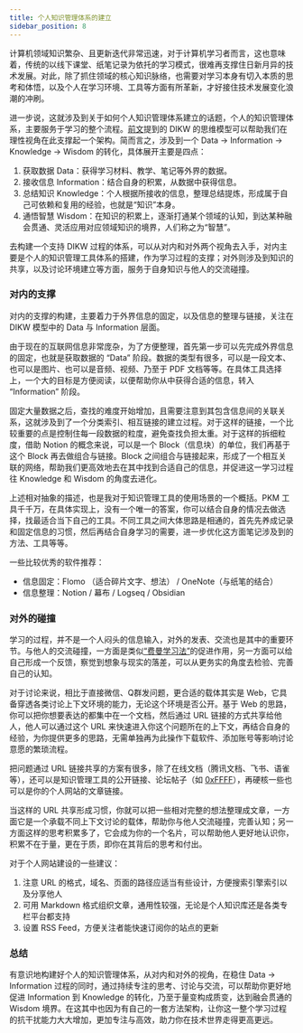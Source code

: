 ```yaml
---
title: 个人知识管理体系的建立
sidebar_position: 8
---
```


计算机领域知识繁杂、且更新迭代非常迅速，对于计算机学习者而言，这也意味着，传统的以线下课堂、纸笔记录为依托的学习模式，很难再支撑住日新月异的技术发展。对此，除了抓住领域的核心知识脉络，也需要对学习本身有切入本质的思考和体悟，以及个人在学习环境、工具等方面有所革新，才好接住技术发展变化浪潮的冲刷。

进一步说，这就涉及到关于如何个人知识管理体系建立的话题，个人的知识管理体系，主要服务于学习的整个流程。[前文](/getting-started/mental-preparation#6-学习方法与策略转变)提到的 DIKW 的思维模型可以帮助我们在理性视角在此支撑起一个架构。简而言之，涉及到一个 Data → Information → Knowledge → Wisdom 的转化，具体展开主要是四点：

1. 获取数据 Data：获得学习材料、教学、笔记等外界的数据。
2. 接收信息 Information：结合自身的积累，从数据中获得信息。
3. 总结知识 Knowledge：个人根据所接收的信息，整理总结提炼，形成属于自己可依赖和复用的经验，也就是“知识”本身。
4. 通悟智慧 Wisdom：在知识的积累上，逐渐打通某个领域的认知，到达某种融会贯通、灵活应用对应领域知识的境界，人们称之为“智慧”。

去构建一个支持 DIKW 过程的体系，可以从对内和对外两个视角去入手，对内主要是个人的知识管理工具体系的搭建，作为学习过程的支撑；对外则涉及到知识的共享，以及讨论环境建立等方面，服务于自身知识与他人的交流碰撞。

### 对内的支撑

对内的支撑的构建，主要着力于外界信息的固定，以及信息的整理与链接，关注在 DIKW 模型中的 Data 与 Information 层面。

由于现在的互联网信息非常庞杂，为了方便整理，首先第一步可以先完成外界信息的固定，也就是获取数据的 “Data” 阶段。数据的类型有很多，可以是一段文本、也可以是图片、也可以是音频、视频、乃至于 PDF 文档等等。在具体工具选择上，一个大的目标是方便阅读，以便帮助你从中获得合适的信息，转入 “Information” 阶段。

固定大量数据之后，查找的难度开始增加，且需要注意到其包含信息间的关联关系，这就涉及到了一个分类索引、相互链接的建立过程。对于这样的链接，一个比较重要的点是控制住每一段数据的粒度，避免查找负担太重。对于这样的拆细粒度，借助 Notion 的概念来说，可以是一个 Block（信息块）的单位，我们再基于这个 Block 再去做组合与链接。Block 之间组合与链接起来，形成了一个相互关联的网络，帮助我们更高效地去在其中找到合适自己的信息，并促进这一学习过程往 Knowledge 和 Wisdom 的角度去进化。

上述相对抽象的描述，也是我对于知识管理工具的使用场景的一个概括。PKM 工具千千万，在具体实现上，没有一个唯一的答案，你可以结合自身的情况去做选择，找最适合当下自己的工具。不同工具之间大体思路是相通的，首先先养成记录和固定信息的习惯，然后再结合自身学习的需要，进一步优化这方面笔记涉及到的方法、工具等等。

一些比较优秀的软件推荐：

- 信息固定：Flomo （适合碎片文字、想法） / OneNote（与纸笔的结合）
- 信息整理：Notion / 幕布 / Logseq / Obsidian

### 对外的碰撞

学习的过程，并不是一个人闷头的信息输入，对外的发表、交流也是其中的重要环节。与他人的交流碰撞，一方面是类似[“费曼学习法”](https://0xffff.one/d/578)的促进作用，另一方面可以给自己形成一个反馈，察觉到想象与现实的落差，可以从更务实的角度去检验、完善自己的认知。

对于讨论来说，相比于直接微信、Q群发问题，更合适的载体其实是 Web，它具备穿透各类讨论上下文环境的能力，无论这个环境是否公开。基于 Web 的思路，你可以把你想要表达的都集中在一个文档，然后通过 URL 链接的方式共享给他人，他人可以通过这个 URL 来快速进入你这个问题所在的上下文，再结合自身的经验，为你提供更多的思路，无需单独再为此操作下载软件、添加账号等影响讨论意愿的繁琐流程。

把问题通过 URL 链接共享的方案有很多，除了在线文档（腾讯文档、飞书、语雀等），还可以是知识管理工具的公开链接、论坛帖子（如 [0xFFFF](https://0xffff.one/)），再硬核一些也可以是你的个人网站的文章链接。

当这样的 URL 共享形成习惯，你就可以把一些相对完整的想法整理成文章，一方面它是一个承载不同上下文讨论的载体，帮助你与他人交流碰撞，完善认知；另一方面这样的思考积累多了，它会成为你的一个名片，可以帮助他人更好地认识你，积累不在于量，更在于质，即你在其背后的思考和付出。

对于个人网站建设的一些建议：

1. 注意 URL 的格式，域名、页面的路径应适当有些设计，方便搜索引擎索引以及分享他人
2. 可用 Markdown 格式组织文章，通用性较强，无论是个人知识库还是各类专栏平台都支持
3. 设置 RSS Feed，方便关注者能快速订阅你的站点的更新

### 总结

有意识地构建好个人的知识管理体系，从对内和对外的视角，在稳住 Data → Information 过程的同时，通过持续专注的思考、讨论与交流，可以帮助你更好地促进 Information 到 Knowledge 的转化，乃至于量变构成质变，达到融会贯通的 Wisdom 境界。在这其中也因为有自己的一套方法架构，让你这一整个学习过程的抗干扰能力大大增加，更加专注与高效，助力你在技术世界走得更高更远。
